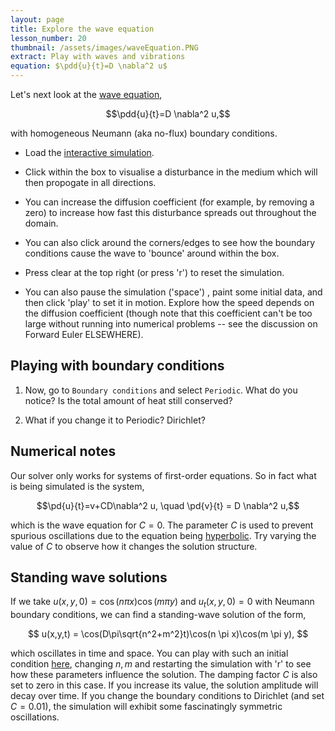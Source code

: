 ```yaml
---
layout: page
title: Explore the wave equation
lesson_number: 20
thumbnail: /assets/images/waveEquation.PNG
extract: Play with waves and vibrations
equation: $\pdd{u}{t}=D \nabla^2 u$
---
```

Let's next look at the [wave equation](https://en.wikipedia.org/wiki/Wave_equation),

$$\pdd{u}{t}=D \nabla^2 u,$$

with homogeneous Neumann (aka no-flux) boundary conditions.

* Load the [interactive simulation](/sim/?preset=waveEquation). 

* Click within the box to visualise a disturbance in the medium which will then propogate in all directions. 

* You can increase the diffusion coefficient (for example, by removing a zero) to increase how fast this disturbance spreads out throughout the domain. 

* You can also click around the corners/edges to see how the boundary conditions cause the wave to 'bounce' around within the box.

* Press clear at the top right (or press 'r') to reset the simulation. 

* You can also pause the simulation ('space') , paint some initial data, and then click 'play' to set it in motion. Explore how the speed depends on the diffusion coefficient (though note that this coefficient can't be too large without running into numerical problems -- see the discussion on Forward Euler ELSEWHERE). 

## Playing with boundary conditions

1. Now, go to `Boundary conditions` and select `Periodic`. What do you notice? Is the total amount of heat still conserved? 

1. What if you change it to Periodic? Dirichlet? 

## Numerical notes

Our solver only works for systems of first-order equations. So in fact what is being simulated is the system,

$$\pd{u}{t}=v+CD\nabla^2 u, \quad \pd{v}{t} = D \nabla^2 u,$$

which is the wave equation for $C=0$. The parameter $C$ is used to prevent spurious oscillations due to the equation being [hyperbolic](https://en.wikipedia.org/wiki/Hyperbolic_partial_differential_equation). Try varying the value of $C$ to observe how it changes the solution structure.

## Standing wave solutions

If we take $u(x,y,0) = \cos(n \pi x)\cos(m \pi y)$ and $u_t(x,y,0)=0$ with Neumann boundary conditions, we can find a standing-wave solution of the form,

$$
u(x,y,t) = \cos(D\pi\sqrt{n^2+m^2}t)\cos(n \pi x)\cos(m \pi y),
$$

which oscillates in time and space. You can play with such an initial condition [here](/sim/waveEquationICs), changing $n,m$ and restarting the simulation with 'r' to see how these parameters influence the solution. The damping factor $C$ is also set to zero in this case. If you increase its value, the solution amplitude will decay over time. If you change the boundary conditions to Dirichlet (and set $C=0.01$), the simulation will exhibit some fascinatingly symmetric oscillations.
